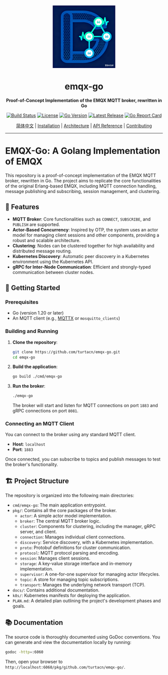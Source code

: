 <p align="center">
  <img src="logo.png" alt="emqx-go Logo" width="200" height="200">
</p>

<h1 align="center">emqx-go</h1>

<p align="center">
  <strong>Proof-of-Concept Implementation of the EMQX MQTT broker, rewritten in Go</strong>
</p>

<p align="center">
  <a href="https://github.com/turtacn/emqx-go/actions"><img src="https://img.shields.io/github/actions/workflow/status/turtacn/emqx-go/ci.yml?branch=main" alt="Build Status"></a>
  <a href="https://github.com/turtacn/emqx-go/blob/main/LICENSE"><img src="https://img.shields.io/badge/License-Apache%202.0-blue.svg" alt="License"></a>
  <a href="https://golang.org/"><img src="https://img.shields.io/badge/Go-1.21+-blue.svg" alt="Go Version"></a>
  <a href="https://github.com/turtacn/emqx-go/releases"><img src="https://img.shields.io/github/v/release/turtacn/emqx-go" alt="Latest Release"></a>
  <a href="https://goreportcard.com/report/github.com/turtacn/emqx-go"><img src="https://goreportcard.com/badge/github.com/turtacn/emqx-go" alt="Go Report Card"></a>
</p>

<p align="center">
  <a href="README-zh.md">简体中文</a> |
  <a href="#installation">Installation</a> |
  <a href="docs/architecture.md">Architecture</a> |
  <a href="docs/apis.md">API Reference</a> |
  <a href="#contributing">Contributing</a>
</p>

---

# EMQX-Go: A Golang Implementation of EMQX

This repository is a proof-of-concept implementation of the EMQX MQTT broker, rewritten in Go. The project aims to replicate the core functionalities of the original Erlang-based EMQX, including MQTT connection handling, message publishing and subscribing, session management, and clustering.

## 🌟 Features

*   **MQTT Broker**: Core functionalities such as `CONNECT`, `SUBSCRIBE`, and `PUBLISH` are supported.
*   **Actor-Based Concurrency**: Inspired by OTP, the system uses an actor model for managing client sessions and other components, providing a robust and scalable architecture.
*   **Clustering**: Nodes can be clustered together for high availability and distributed message routing.
*   **Kubernetes Discovery**: Automatic peer discovery in a Kubernetes environment using the Kubernetes API.
*   **gRPC for Inter-Node Communication**: Efficient and strongly-typed communication between cluster nodes.

## 🚀 Getting Started


### Prerequisites

*   Go (version 1.20 or later)
*   An MQTT client (e.g., [MQTTX](https://mqttx.app/) or `mosquitto_clients`)

### Building and Running

1.  **Clone the repository**:
    ```sh
    git clone https://github.com/turtacn/emqx-go.git
    cd emqx-go
    ```

2.  **Build the application**:
    ```sh
    go build ./cmd/emqx-go
    ```

3.  **Run the broker**:
    ```sh
    ./emqx-go
    ```
    The broker will start and listen for MQTT connections on port `1883` and gRPC connections on port `8081`.

### Connecting an MQTT Client

You can connect to the broker using any standard MQTT client.

*   **Host**: `localhost`
*   **Port**: `1883`

Once connected, you can subscribe to topics and publish messages to test the broker's functionality.

## 🏗️ Project Structure

The repository is organized into the following main directories:

*   `cmd/emqx-go`: The main application entrypoint.
*   `pkg/`: Contains all the core packages of the broker.
    *   `actor`: A simple actor model implementation.
    *   `broker`: The central MQTT broker logic.
    *   `cluster`: Components for clustering, including the manager, gRPC server, and client.
    *   `connection`: Manages individual client connections.
    *   `discovery`: Service discovery, with a Kubernetes implementation.
    *   `proto`: Protobuf definitions for cluster communication.
    *   `protocol`: MQTT protocol parsing and encoding.
    *   `session`: Manages client sessions.
    *   `storage`: A key-value storage interface and in-memory implementation.
    *   `supervisor`: A one-for-one supervisor for managing actor lifecycles.
    *   `topic`: A store for managing topic subscriptions.
    *   `transport`: Manages the underlying network transport (TCP).
*   `docs/`: Contains additional documentation.
*   `k8s/`: Kubernetes manifests for deploying the application.
*   `PLAN.md`: A detailed plan outlining the project's development phases and goals.

## 📚 Documentation

The source code is thoroughly documented using GoDoc conventions. You can generate and view the documentation locally by running:

```sh
godoc -http=:6060
```

Then, open your browser to `http://localhost:6060/pkg/github.com/turtacn/emqx-go/`.